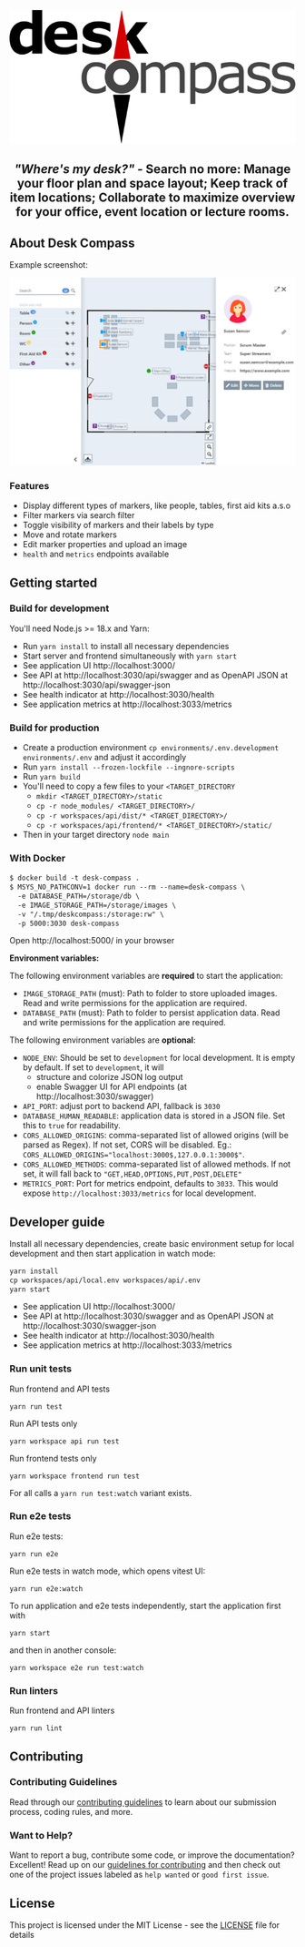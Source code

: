 <div align="center">

![Desk Compass](docs/desk-compass.svg)

*"Where's my desk?"* - Search no more:
Manage your floor plan and space layout;
Keep track of item locations;
Collaborate to maximize overview for your office, event location or lecture rooms.
----

</div>

## About Desk Compass

Example screenshot:

![Screenshot](docs/screenshot.png)


### Features

- Display different types of markers, like people, tables, first aid kits a.s.o
- Filter markers via search filter
- Toggle visibility of markers and their labels by type
- Move and rotate markers
- Edit marker properties and upload an image
- `health` and `metrics` endpoints available


## Getting started

### Build for development

You'll need Node.js >= 18.x and Yarn:

- Run `yarn install` to install all necessary dependencies
- Start server and frontend simultaneously with `yarn start`
- See application UI http://localhost:3000/
- See API at http://localhost:3030/api/swagger and as OpenAPI JSON at http://localhost:3030/api/swagger-json
- See health indicator at http://localhost:3030/health
- See application metrics at http://localhost:3033/metrics


### Build for production

- Create a production environment `cp environments/.env.development environments/.env` and adjust it accordingly
- Run `yarn install --frozen-lockfile --ingnore-scripts`
- Run `yarn build`
- You'll need to copy a few files to your `<TARGET_DIRECTORY`
  - `mkdir <TARGET_DIRECTORY>/static` 
  - `cp -r node_modules/ <TARGET_DIRECTORY>/`
  - `cp -r workspaces/api/dist/* <TARGET_DIRECTORY>/`
  - `cp -r workspaces/api/frontend/* <TARGET_DIRECTORY>/static/`
- Then in your target directory `node main`


### With Docker

```shell
$ docker build -t desk-compass .
$ MSYS_NO_PATHCONV=1 docker run --rm --name=desk-compass \
  -e DATABASE_PATH=/storage/db \
  -e IMAGE_STORAGE_PATH=/storage/images \
  -v "/.tmp/deskcompass:/storage:rw" \
  -p 5000:3030 desk-compass
```
Open http://localhost:5000/ in your browser

**Environment variables:**

The following environment variables are **required** to start the application:

- `IMAGE_STORAGE_PATH` (must): Path to folder to store uploaded images. Read and write permissions for the application are required.
- `DATABASE_PATH` (must): Path to folder to persist application data. Read and write permissions for the application are required.

The following environment variables are **optional**:

- `NODE_ENV`: Should be set to `development` for local development. It is empty by default. If set to `development`, it will
  - structure and colorize JSON log output
  - enable Swagger UI for API endpoints (at http://localhost:3030/swagger)
- `API_PORT`: adjust port to backend API, fallback is `3030`
- `DATABASE_HUMAN_READABLE`: application data is stored in a JSON file. Set this to `true` for readability.
- `CORS_ALLOWED_ORIGINS`: comma-separated list of allowed origins (will be parsed as Regex). If not set, CORS will be disabled. Eg.: `CORS_ALLOWED_ORIGINS="localhost:3000$,127.0.0.1:3000$"`.
- `CORS_ALLOWED_METHODS`: comma-separated list of allowed methods. If not set, it will fall back to `"GET,HEAD,OPTIONS,PUT,POST,DELETE"`
- `METRICS_PORT`: Port for metrics endpoint, defaults to `3033`. This would expose `http://localhost:3033/metrics` for local development.


## Developer guide

Install all necessary dependencies, create basic environment setup for local development and then start application in watch mode:

```shell
yarn install
cp workspaces/api/local.env workspaces/api/.env
yarn start
```
- See application UI http://localhost:3000/
- See API at http://localhost:3030/swagger and as OpenAPI JSON at http://localhost:3030/swagger-json
- See health indicator at http://localhost:3030/health
- See application metrics at http://localhost:3033/metrics


### Run unit tests

Run frontend and API tests
```shell
yarn run test
```
Run API tests only
```shell
yarn workspace api run test
```

Run frontend tests only
```shell
yarn workspace frontend run test
```

For all calls a `yarn run test:watch` variant exists.


### Run e2e tests

Run e2e tests:
```shell
yarn run e2e
```

Run e2e tests in watch mode, which opens vitest UI:
```shell
yarn run e2e:watch
```

To run application and e2e tests independently, start the application first with
```shell
yarn start
```
and then in another console:
```shell
yarn workspace e2e run test:watch
```


### Run linters

Run frontend and API linters
```shell
yarn run lint
```


## Contributing

### Contributing Guidelines
Read through our [contributing guidelines](CONTRIBUTING.md) to learn about our submission process, coding rules, and more.


### Want to Help?
Want to report a bug, contribute some code, or improve the documentation? Excellent! Read up on our [guidelines for contributing](CONTRIBUTING.md) and then check out one of the project issues labeled as `help wanted` or `good first issue`.


## License

This project is licensed under the MIT License - see the [LICENSE](LICENSE) file for details
